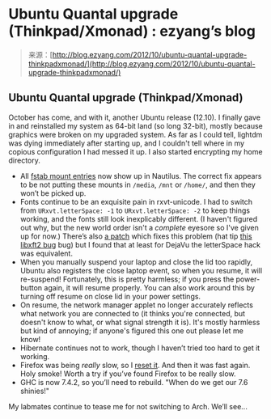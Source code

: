 <!--yml
category: 未分类
date: 2024-07-01 18:17:25
-->

# Ubuntu Quantal upgrade (Thinkpad/Xmonad) : ezyang’s blog

> 来源：[http://blog.ezyang.com/2012/10/ubuntu-quantal-upgrade-thinkpadxmonad/](http://blog.ezyang.com/2012/10/ubuntu-quantal-upgrade-thinkpadxmonad/)

## Ubuntu Quantal upgrade (Thinkpad/Xmonad)

October has come, and with it, another Ubuntu release (12.10). I finally gave in and reinstalled my system as 64-bit land (so long 32-bit), mostly because graphics were broken on my upgraded system. As far as I could tell, lightdm was dying immediately after starting up, and I couldn't tell where in my copious configuration I had messed it up. I also started encrypting my home directory.

*   All [fstab mount entries](http://askubuntu.com/questions/193524/how-to-hide-bind-mounts-in-nautilus) now show up in Nautilus. The correct fix appears to be not putting these mounts in `/media`, `/mnt` or `/home/`, and then they won’t be picked up.
*   Fonts continue to be an exquisite pain in rxvt-unicode. I had to switch from `URxvt.letterSpace: -1` to `URxvt.letterSpace: -2` to keep things working, and the fonts still look inexplicably different. (I haven't figured out why, but the new world order isn't a *complete* eyesore so I've given up for now.) There’s also [a patch](http://bugs.debian.org/cgi-bin/bugreport.cgi?bug=628167) which fixes this problem (hat tip [this libxft2 bug](https://bugs.freedesktop.org/show_bug.cgi?id=47178) bug) but I found that at least for DejaVu the letterSpace hack was equivalent.
*   When you manually suspend your laptop and close the lid too rapidly, Ubuntu also registers the close laptop event, so when you resume, it will re-suspend! Fortunately, this is pretty harmless; if you press the power-button again, it will resume properly. You can also work around this by turning off resume on close lid in your power settings.
*   On resume, the network manager applet no longer accurately reflects what network you are connected to (it thinks you're connected, but doesn't know to what, or what signal strength it is). It's mostly harmless but kind of annoying; if anyone's figured this one out please let me know!
*   Hibernate continues not to work, though I haven’t tried too hard to get it working.
*   Firefox was being *really* slow, so I [reset it](http://support.mozilla.org/en-US/kb/reset-preferences-fix-problems). And then it was fast again. Holy smoke! Worth a try if you’ve found Firefox to be really slow.
*   GHC is now 7.4.2, so you’ll need to rebuild. "When do we get our 7.6 shinies!"

My labmates continue to tease me for not switching to Arch. We’ll see...